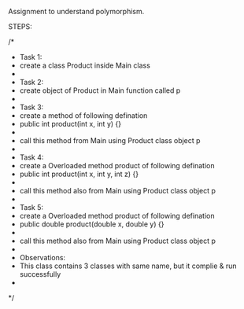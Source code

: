 Assignment to understand polymorphism.

STEPS:

/*
 * Task 1:
 * create a class Product inside Main class
 *
 * Task 2:
 * create object of Product in Main function called p
 *
 * Task 3:
 * create a method of following defination
 * public int product(int x, int y) {}
 *
 * call this method from Main using Product class object p
 *
 * Task 4:
 * create a Overloaded method product of following defination
 * public int product(int x, int y, int z) {}
 *
 * call this method also from Main using Product class object p
 *
 * Task 5:
 * create a Overloaded method product of following defination
 *  public double product(double x, double y) {}
 *
 * call this method also from Main using Product class object p
 *
 * Observations:
 * This class contains 3 classes with same name, but it complie & run successfully
 *
 */
